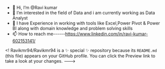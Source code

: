 - 👋 Hi, I’m @Ravi kumar
- 👀 I’m interested in the field of Data and i am currently working as Data Analyst
- 🌱 I have Experience in working with tools like Excel,Power Pivot & Power BI along with domain knowledge and problem solving skills
- 📫 How to reach me------https://www.linkedin.com/in/ravi-kumar-602153141/

<!
Ravikmr94/Ravikmr94 is a ✨ special ✨ repository because its `README.md` (this file) appears on your GitHub profile.
You can click the Preview link to take a look at your changes.
--->
